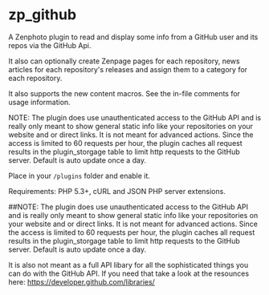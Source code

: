zp_github
=========

A Zenphoto plugin to read and display some info from a GitHub user and its repos via the GitHub Api. 

It also can optionally create Zenpage pages for each repository, news articles for each repository's releases and assign them to a category for each repository.

It also supports the new content macros. See the in-file comments for usage information.

NOTE: The plugin does use unauthenticated access to the GitHub API and is really only meant to show general static info like your repositories on your website and or direct links. It is not meant for advanced actions. Since the access is limited to 60 requests per hour, the plugin caches all request results in the plugin_storgage table to limit http requests to the GitHub server. Default is auto update once a day.

Place in your `/plugins` folder and enable it.

Requirements: PHP 5.3+, cURL and JSON PHP server extensions.

##NOTE: 
The plugin does use unauthenticated access to the GitHub API and is really only meant to show general static info like your repositories on your website and or direct links. It is not meant for advanced actions. Since the access is limited to 60 requests per hour, the plugin caches all request results in the plugin_storgage table to limit http requests to the GitHub server. Default is auto update once a day.

It is also not meant as a full API libary for all the sophisticated things you can do with the GitHub API. If you need that take a look at the resounces here: https://developer.github.com/libraries/
